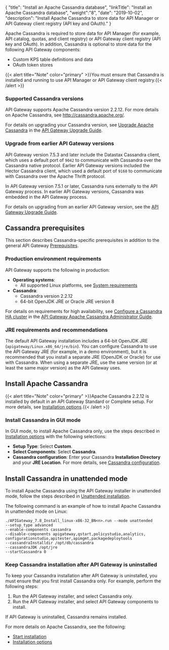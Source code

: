 {
"title": "Install an Apache Cassandra database",
"linkTitle": "Install an Apache Cassandra database",
"weight":"8",
"date": "2019-10-02",
"description": "Install Apache Cassandra to store data for API Manager or API Gateway client registry (API key and OAuth)."
}

Apache Cassandra is required to store data for API Manager (for example, API catalog, quotas, and client registry) or API Gateway client registry (API key and OAuth). In addition, Cassandra is optional to store data for the following API Gateway components:

* Custom KPS table definitions and data
* OAuth token stores

{{< alert title="Note" color="primary" >}}You must ensure that Cassandra is installed and running to use API Manager or API Gateway client registry.{{< /alert >}}

### Supported Cassandra versions

API Gateway supports Apache Cassandra version 2.2.12. For more details on Apache Cassandra, see <http://cassandra.apache.org/>.

For details on upgrading your Cassandra version, see [Upgrade Apache Cassandra](/csh?context=801&product=prod-api-gateway-77) in the [API Gateway Upgrade Guide](/bundle/APIGateway_77_UpgradeGuide_allOS_en_HTML5).

### Upgrade from earlier API Gateway versions

API Gateway version 7.5.3 and later include the Datastax Cassandra client, which uses a default port of `9042` to communicate with Cassandra over the Cassandra native protocol. Earlier API Gateway versions included the Hector Cassandra client, which used a default port of `9160` to communicate with Cassandra over the Apache Thrift protocol.

In API Gateway version 7.5.1 or later, Cassandra runs externally to the API Gateway process. In earlier API Gateway versions, Cassandra was embedded in the API Gateway process.

For details on upgrading from an earlier API Gateway version, see the [API Gateway Upgrade Guide](/bundle/APIGateway_77_UpgradeGuide_allOS_en_HTML5).

## Cassandra prerequisites

This section describes Cassandra-specific prerequisites in addition to the general API Gateway [Prerequisites](/docs/apigtw_install/system_requirements).

### Production environment requirements

API Gateway supports the following in production:

* **Operating systems**:
  * All supported Linux platforms, see [System requirements](/docs/apigtw_install/system_requirements#linux)
* **Cassandra**:
  * Cassandra version 2.2.12
  * 64-bit OpenJDK JRE or Oracle JRE version 8

For details on requirements for high availability, see [Configure a Cassandra HA cluster](/csh?context=1300&product=prod-api-gateway-77) in the [API Gateway Apache Cassandra Administrator Guide](/bundle/APIGateway_77_CassandraGuide_allOS_en_HTML5/).

### JRE requirements and recommendations

The default API Gateway installation includes a 64-bit OpenJDK JRE (`apigateway/Linux.x86_64/jre/bin`). You can configure Cassandra to use the API Gateway JRE (for example, in a demo environment), but it is recommended that you install a separate JRE (OpenJDK or Oracle) for use with Cassandra. When using a separate JRE, use the same version (or at least the same major version) as the API Gateway uses.

## Install Apache Cassandra

{{< alert title="Note" color="primary" >}}Apache Cassandra 2.2.12 is installed by default in an API Gateway Standard or Complete setup. For more details, see [Installation options](/docs/apigtw_install/installation).{{< /alert >}}

### Install Cassandra in GUI mode

In GUI mode, to install Apache Cassandra only, use the steps described in [Installation options](/docs/apigtw_install/installation) with the following selections:

* **Setup Type**: Select **Custom**.
* **Select Components**: Select **Cassandra**.
* **Cassandra configuration**: Enter your Cassandra **Installation Directory** and your **JRE Location**. For more details, see [Cassandra configuration](/docs/apigtw_install/installation#cassandra-configuration).

## Install Cassandra in unattended mode

To install Apache Cassandra using the API Gateway installer in unattended mode, follow the steps described in [Unattended installation](/docs/apigtw_install/installation_unattended#unattended_mode_options).

The following command is an example of how to install Apache Cassandra in unattended mode on Linux:

```
./APIGateway_7.8_Install_linux-x86-32_BN<n>.run --mode unattended
--setup_type advanced
--enable-components cassandra
--disable-components apigateway,qstart,policystudio,analytics,
configurationstudio,apitester,apimgmt,packagedeploytools
--cassandraInstalldir /opt/db/cassandra
--cassandraJDK /opt/jre
--startCassandra 0
```

### Keep Cassandra installation after API Gateway is uninstalled

To keep your Cassandra installation after API Gateway is uninstalled, you must ensure that you first install Cassandra only. For example, perform the following steps:

1. Run the API Gateway installer, and select Cassandra only.
2. Run the API Gateway installer, and select API Gateway components to install.

If API Gateway is uninstalled, Cassandra remains installed.

For more details on Apache Cassandra, see the following:

* [Start installation](http://cassandra.apache.org/)
* [Installation options](http://docs.datastax.com/en/cassandra/2.2/)
